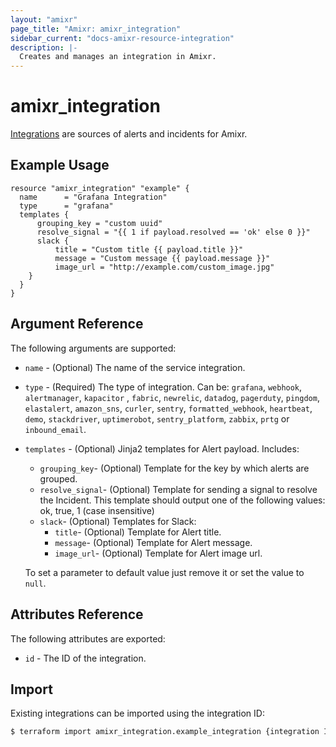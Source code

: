 ```yaml
---
layout: "amixr"
page_title: "Amixr: amixr_integration"
sidebar_current: "docs-amixr-resource-integration"
description: |-
  Creates and manages an integration in Amixr.
---
```


# amixr\_integration

[Integrations](https://api-docs.amixr.io/#integrations) are sources of alerts and incidents for Amixr.

## Example Usage

```hcl
resource "amixr_integration" "example" {
  name      = "Grafana Integration"
  type      = "grafana"
  templates {
      grouping_key = "custom uuid"
      resolve_signal = "{{ 1 if payload.resolved == 'ok' else 0 }}"
      slack {
          title = "Custom title {{ payload.title }}"
          message = "Custom message {{ payload.message }}"
          image_url = "http://example.com/custom_image.jpg"
    }
  }
}
```

## Argument Reference

The following arguments are supported:

  * `name` - (Optional) The name of the service integration.
  * `type` - (Required) The type of integration. Can be:
  `grafana`, `webhook`, `alertmanager`, `kapacitor` , `fabric`,
  `newrelic`, `datadog`, `pagerduty`, `pingdom`,
  `elastalert`, `amazon_sns`, `curler`, `sentry`,
  `formatted_webhook`, `heartbeat`, `demo`, `stackdriver`,
  `uptimerobot`, `sentry_platform`, `zabbix`, `prtg`
   or `inbound_email`.
  * `templates` - (Optional) Jinja2 templates for Alert payload. Includes:
    - `grouping_key`- (Optional) Template for the key by which alerts are grouped.
    - `resolve_signal`- (Optional) Template for sending a signal to resolve the Incident. This template should output one of the following values: ok, true, 1 (case insensitive)
    - `slack`- (Optional) Templates for Slack:
        - `title`- (Optional) Template for Alert title.
        - `message`- (Optional) Template for Alert message.
        - `image_url`- (Optional) Template for Alert image url.

    To set a parameter to default value just remove it or set the value to `null`.

## Attributes Reference

The following attributes are exported:

  * `id` - The ID of the integration.
  

## Import

Existing integrations can be imported using the integration ID:

```sh
$ terraform import amixr_integration.example_integration {integration ID}
```

